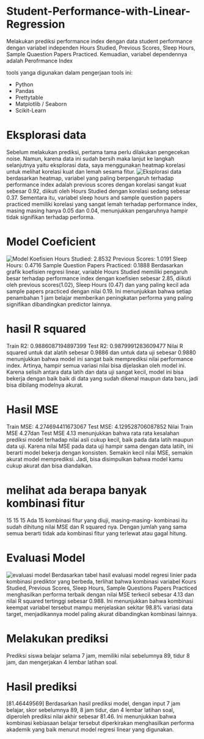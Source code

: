 # Student-Performance-with-Linear-Regression
Melakukan prediksi performance index dengan data student performance dengan variabel independen Hours Studied, Previous Scores, Sleep Hours, Sample Quaestion Papers Practiced. Kemuadian, variabel dependennya adalah  Perofrmance Index

tools yanga digunakan dalam pengerjaan tools ini:
- Python
- Pandas
- Prettytable
- Matplotlib / Seaborn
- Scikit-Learn

# Eksplorasi data
Sebelum melakukan prediksi, pertama tama perlu dilakukan pengecekan noise. Namun, karena data ini sudah bersih maka lanjut ke langkah selanjutnya yaitu eksplorasi data, saya menggunakan heatmap korelasi untuk melihat korelasi kuat dan lemah sesama fitur.
![Eksplorasi data](image/heatmap_korelasi.png) 
berdasarkan heatmap, variabel yang paling berpengaruh
terhadap performance index adalah previous scores dengan korelasi sangat
kuat sebesar 0.92, diikuti oleh Hours Studied dengan korelasi sedang
sebesar 0.37. Sementara itu, variabel sleep hours and sample question
papers practiced memiliki korelasi yang sangat lemah terhadap
performance index, masing masing hanya 0.05 dan 0.04, menunjukkan
pengaruhnya hampir tidak signifikan terhadap performa.

# Model Coeficient
![Model Koefisien](image/modelkoef.png)
Hours Studied: 2.8532
Previous Scores: 1.0191
Sleep Hours: 0.4716
Sample Question Papers Practiced: 0.1888
Berdasarkan grafik koefisien regresi linear, variable Hours Studied memiliki pengaruh besar terhadap performance index dengan koefisien sebesar 2.85, diikuti oleh previous scores(1.02), Sleep Hours (0.47) dan yang paling kecil ada sample papers practiced dengan nilai 0.19. Ini
menunjukkan bahwa setiap penambahan 1 jam belajar memberikan peningkatan performa yang paling signifikan dibandingkan predictor lainnya.

# hasil R squared
Train R2: 0.9886087194897399
Test R2: 0.9879991283609477
Nilai R squared untuk dat alatih sebesar 0.9886 dan untuk data uji sebesar 0.9880 menunjukkan bahwa model ini sangat baik memprediksi nilai performance index. Artinya, hampir semua variasi nilai bisa dijelaskan oleh model ini. Karena selisih antara data latih dan data uji sangat kecil, model ini bisa bekerja dengan baik baik di data yang sudah dikenal maupun data baru, jadi bisa dibilang modelnya akurat.

# Hasil MSE
Train MSE: 4.274694411673067
Test MSE: 4.129528706087852
Nilai Train MSE 4.27dan Test MSE 4.13 menunjukkan bahwa rata rata kesalahan prediksi model terhadap nilai asli cukup kecil, baik pada data latih maupun data uji. Karena nilai MSE pada data uji hampir sama dengan data latiih, ini berarti model bekerja dengan konsisten. Semakin kecil nilai MSE, semakin akurat model memprediksi. Jadi, bisa disimpulkan bahwa model kamu cukup akurat dan bisa diandalkan.

# melihat ada berapa banyak kombinasi fitur
15 15 15
Ada 15 kombinasi fitur yang diuji, masing-masing- kombinasi itu sudah dihitung nilai MSE dan R squared nya. Dengan jumlah yang sama semua berarti tidak ada kombinasi fitur yang terlewat atau gagal hitung.

# Evaluasi Model
![evaluasi model](image/Evaluasimodel.png)
Berdasarkan tabel hasil evaluasi model regresi linier pada kombinasi prediktor yang berbeda, terlihat bahwa kombinasi variabel Kours Studied, Previous Scores, Sleep Hours, Sample Questions Papers Practiced menghasilkan performa terbaik dengan nilai MSE terkecil sebesar 4.13 dan nilai R squared tertinggi sebesar 0.988. Ini menunjukkan bahwa kombinasi keempat variabel tersebut mampu menjelaskan sekitar 98.8% variasi data target, menjadikannya model paling akurat dibandingkan kombinasi lainnya.

# Melakukan prediksi
Prediksi siswa belajar selama 7 jam, memiliki nilai sebelumnya 89, tidur 8 jam, dan mengerjakan 4 lembar latihan soal.

# Hasil prediksi
[81.46449569]
Berdasarkan hasil prediksi model, dengan input 7 jam belajar, skor sebelumnya 89, 8 jam tidur, dan 4 lembar latihan soal, diperoleh prediksi nilai akhir sebesar 81.46. Ini menunjukkan bahwa kombinasi kebiasaan belajar tersebut diperkirakan menghasilkan performa akademik yang baik menurut model regresi linear yang digunakan.
